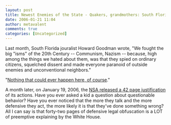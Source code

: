 ```yaml
---
layout: post
title: Newest Enemies of the State - Quakers, grandmothers: South Florida Sun-Sentinel
date: 2006-01-21 11:04
author: metavalent
comments: true
categories: [Uncategorized]
---
```

Last month, South Florida jouralist Howard Goodman wrote, "We fought the big "isms" of the 20th Century -- Communism, Nazism -- because, high among the things we hated about them, was that they spied on ordinary citizens, squelched dissent and made everyone paranoid of outside enemies and unconventional neighbors."

"<a href="http://www.sun-sentinel.com/news/columnists/sfl-phoward20dec20,0,1450122.column?coll=sfla-news-col">Nothing that could ever happen here, of course</a>."

A month later, on January 19, 2006, the <a href="http://awebcamdarkly.com/docs/nsa2.pdf">NSA released a 42 page justification </a> of its actions.  Have you ever asked a kid a question about questionable behavior?  Have you ever noticed that the more they talk and the more defensive they act, the more likely it is that they've done something wrong?  All I can say is that forty-two pages of defensive legal obfuscation is a LOT of preemptive explaining by the White House.
